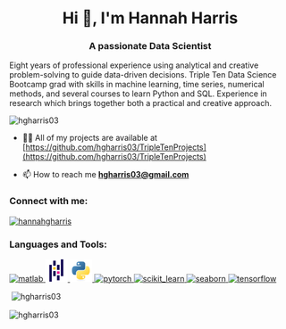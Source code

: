 <h1 align="center">Hi 👋, I'm Hannah Harris</h1>
<h3 align="center">A passionate Data Scientist</h3>

Eight years of professional experience using analytical and creative problem-solving to guide data-driven decisions. Triple Ten Data Science Bootcamp grad with skills in machine learning, time series, numerical methods, and several courses to learn Python and SQL. Experience in research which brings together both a practical and creative approach. 

<p align="left"> <img src="https://komarev.com/ghpvc/?username=hgharris03&label=Profile%20views&color=0e75b6&style=flat" alt="hgharris03" /> </p>

- 👨‍💻 All of my projects are available at [https://github.com/hgharris03/TripleTenProjects](https://github.com/hgharris03/TripleTenProjects)

- 📫 How to reach me **hgharris03@gmail.com**

<h3 align="left">Connect with me:</h3>
<p align="left">
<a href="https://linkedin.com/in/hannahgharris" target="blank"><img align="center" src="https://raw.githubusercontent.com/rahuldkjain/github-profile-readme-generator/master/src/images/icons/Social/linked-in-alt.svg" alt="hannahgharris" height="30" width="40" /></a>
</p>

<h3 align="left">Languages and Tools:</h3>
<p align="left"> <a href="https://www.mathworks.com/" target="_blank" rel="noreferrer"> <img src="https://upload.wikimedia.org/wikipedia/commons/2/21/Matlab_Logo.png" alt="matlab" width="40" height="40"/> </a> <a href="https://pandas.pydata.org/" target="_blank" rel="noreferrer"> <img src="https://raw.githubusercontent.com/devicons/devicon/2ae2a900d2f041da66e950e4d48052658d850630/icons/pandas/pandas-original.svg" alt="pandas" width="40" height="40"/> </a> <a href="https://www.python.org" target="_blank" rel="noreferrer"> <img src="https://raw.githubusercontent.com/devicons/devicon/master/icons/python/python-original.svg" alt="python" width="40" height="40"/> </a> <a href="https://pytorch.org/" target="_blank" rel="noreferrer"> <img src="https://www.vectorlogo.zone/logos/pytorch/pytorch-icon.svg" alt="pytorch" width="40" height="40"/> </a> <a href="https://scikit-learn.org/" target="_blank" rel="noreferrer"> <img src="https://upload.wikimedia.org/wikipedia/commons/0/05/Scikit_learn_logo_small.svg" alt="scikit_learn" width="40" height="40"/> </a> <a href="https://seaborn.pydata.org/" target="_blank" rel="noreferrer"> <img src="https://seaborn.pydata.org/_images/logo-mark-lightbg.svg" alt="seaborn" width="40" height="40"/> </a> <a href="https://www.tensorflow.org" target="_blank" rel="noreferrer"> <img src="https://www.vectorlogo.zone/logos/tensorflow/tensorflow-icon.svg" alt="tensorflow" width="40" height="40"/> </a> </p>

<p>&nbsp;<img align="center" src="https://github-readme-stats.vercel.app/api?username=hgharris03&show_icons=true&locale=en" alt="hgharris03" /></p>

<p><img align="center" src="https://github-readme-streak-stats.herokuapp.com/?user=hgharris03&" alt="hgharris03" /></p>
